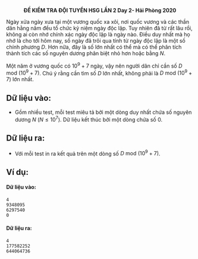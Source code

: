 **<center>ĐỀ KIỂM TRA ĐỘI TUYỂN HSG LẦN 2 Day 2- Hải Phòng 2020</center>**

Ngày xửa ngày xưa tại một vương quốc xa xôi, nơi quốc vương và các thần dân hằng năm đều tổ chức kỷ niệm ngày độc lập. Tuy nhiên đã từ rất lâu rồi, không ai còn nhớ chính xác ngày độc lập là ngày nào. Điều duy nhất mà họ nhớ là cho tới hôm nay, số ngày đã trôi qua tính từ ngày độc lập là một số chính phương $D$. Hơn nữa, đây là số lớn nhất có thể mà có thể phân tích thành tích các số nguyên dương phân biệt nhỏ hơn hoặc bằng $N$.

Một năm ở vương quốc có $10^9+7$ ngày, vậy nên người dân chỉ cần số $D\text{ mod }(10^9+7)$. Chú ý rằng cần tìm số $D$ lớn nhất, không phải là $D\text{ mod }(10^9+7)$ lớn nhất.

## Dữ liệu vào:
- Gồm nhiều test, mỗi test miêu tả bởi một dòng duy nhất chứa số nguyên dương $N\ (N≤10^7)$. Dữ liệu kết thúc bởi một dòng chứa số $0$.

## Dữ liệu ra:
- Với mỗi test in ra kết quả trên một dòng số $D\text{ mod }(10^9+7)$.

## Ví dụ:
#### Dữ liệu vào:
```
4
9348095
6297540
0
```
#### Dữ liệu ra:
```
4
177582252
644064736
```